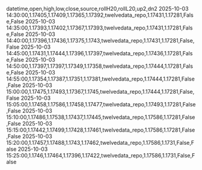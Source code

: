 datetime,open,high,low,close,source,rollH20,rollL20,up2,dn2
2025-10-03 14:30:00,1.17405,1.17409,1.17365,1.17392,twelvedata_repo,1.17431,1.17281,False,False
2025-10-03 14:35:00,1.17393,1.17402,1.17367,1.17393,twelvedata_repo,1.17431,1.17281,False,False
2025-10-03 14:40:00,1.17396,1.17436,1.17375,1.1743,twelvedata_repo,1.17431,1.17281,False,False
2025-10-03 14:45:00,1.17431,1.17444,1.17396,1.17397,twelvedata_repo,1.17436,1.17281,False,False
2025-10-03 14:50:00,1.17397,1.17397,1.17349,1.17358,twelvedata_repo,1.17444,1.17281,False,False
2025-10-03 14:55:00,1.17354,1.17387,1.17351,1.17381,twelvedata_repo,1.17444,1.17281,False,False
2025-10-03 15:00:00,1.17475,1.17493,1.17367,1.1745,twelvedata_repo,1.17444,1.17281,False,False
2025-10-03 15:05:00,1.17458,1.17586,1.17458,1.17477,twelvedata_repo,1.17493,1.17281,False,False
2025-10-03 15:10:00,1.17486,1.17538,1.17437,1.17445,twelvedata_repo,1.17586,1.17281,False,False
2025-10-03 15:15:00,1.17442,1.17499,1.17428,1.17461,twelvedata_repo,1.17586,1.17281,False,False
2025-10-03 15:20:00,1.17457,1.17488,1.1743,1.17462,twelvedata_repo,1.17586,1.1731,False,False
2025-10-03 15:25:00,1.1746,1.17464,1.17396,1.17422,twelvedata_repo,1.17586,1.1731,False,False
